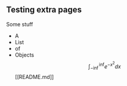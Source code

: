 ## Testing extra pages 
Some stuff 
- A
- List
- of
- Objects
$$\int^{\inf}_{-\inf}e^{-x^2}dx$$
[[README.md]]
